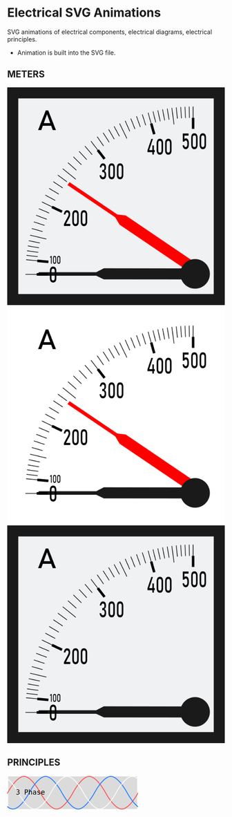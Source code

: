 # Electrical SVG Animations

SVG animations of electrical components, electrical diagrams, electrical principles.
- Animation is built into the SVG file.


## METERS
![Thermic-Ammeter-Animation](METER-thermic-small.svg)
![Thermic-Ammeter-V2-Animation](METER-thermic-v2-small.svg)
![Ammeter-Animation](/SVG/METER-Ammeter-small.svg)

## PRINCIPLES
![3-Phase-Waveform-Animation](3-Phase-Waveforms.svg)

